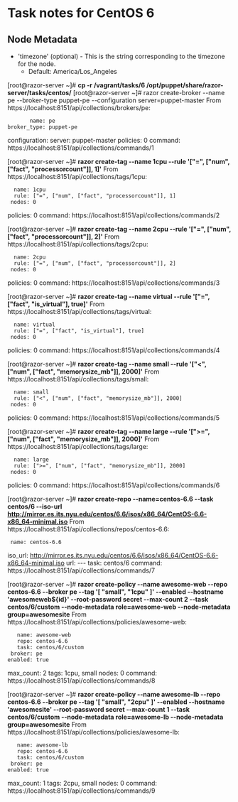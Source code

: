 # Task notes for CentOS 6

## Node Metadata

- 'timezone' (optional) - This is the string corresponding to the timezone for
  the node.
  - Default: America/Los_Angeles
  
[root@razor-server ~]# **cp -r /vagrant/tasks/6 /opt/puppet/share/razor-server/tasks/centos/**
[root@razor-server ~]# razor create-broker --name pe --broker-type puppet-pe --configuration server=puppet-master
From https://localhost:8151/api/collections/brokers/pe:

           name: pe
    broker_type: puppet-pe
  configuration:
                   server: puppet-master
       policies: 0
        command: https://localhost:8151/api/collections/commands/1

[root@razor-server ~]# **razor create-tag --name 1cpu --rule '["=", ["num", ["fact", "processorcount"]], 1]'**
From https://localhost:8151/api/collections/tags/1cpu:

      name: 1cpu
      rule: ["=", ["num", ["fact", "processorcount"]], 1]
     nodes: 0
  policies: 0
   command: https://localhost:8151/api/collections/commands/2

[root@razor-server ~]# **razor create-tag --name 2cpu --rule '["=", ["num", ["fact", "processorcount"]], 2]'**
From https://localhost:8151/api/collections/tags/2cpu:

      name: 2cpu
      rule: ["=", ["num", ["fact", "processorcount"]], 2]
     nodes: 0
  policies: 0
   command: https://localhost:8151/api/collections/commands/3

[root@razor-server ~]# **razor create-tag --name virtual --rule '["=",  ["fact", "is_virtual"], true]'**
From https://localhost:8151/api/collections/tags/virtual:

      name: virtual
      rule: ["=", ["fact", "is_virtual"], true]
     nodes: 0
  policies: 0
   command: https://localhost:8151/api/collections/commands/4

[root@razor-server ~]# **razor create-tag --name small --rule '["<", ["num", ["fact", "memorysize_mb"]], 2000]'**
From https://localhost:8151/api/collections/tags/small:

      name: small
      rule: ["<", ["num", ["fact", "memorysize_mb"]], 2000]
     nodes: 0
  policies: 0
   command: https://localhost:8151/api/collections/commands/5

[root@razor-server ~]# **razor create-tag --name large --rule '[">=", ["num", ["fact", "memorysize_mb"]], 2000]'**
From https://localhost:8151/api/collections/tags/large:

      name: large
      rule: [">=", ["num", ["fact", "memorysize_mb"]], 2000]
     nodes: 0
  policies: 0
   command: https://localhost:8151/api/collections/commands/6

[root@razor-server ~]# **razor create-repo --name=centos-6.6 --task centos/6 --iso-url http://mirror.es.its.nyu.edu/centos/6.6/isos/x86_64/CentOS-6.6-x86_64-minimal.iso**
From https://localhost:8151/api/collections/repos/centos-6.6:

     name: centos-6.6
  iso_url: http://mirror.es.its.nyu.edu/centos/6.6/isos/x86_64/CentOS-6.6-x86_64-minimal.iso
      url: ---
     task: centos/6
  command: https://localhost:8151/api/collections/commands/7

[root@razor-server ~]# **razor create-policy --name awesome-web --repo centos-6.6 --broker pe --tag '[ "small", "1cpu" ]' --enabled --hostname 'awesomeweb${id}' --root-password secret --max-count 2 --task centos/6/custom --node-metadata role=awesome-web --node-metadata group=awesomesite**
From https://localhost:8151/api/collections/policies/awesome-web:

       name: awesome-web
       repo: centos-6.6
       task: centos/6/custom
     broker: pe
    enabled: true
  max_count: 2
       tags: 1cpu, small
      nodes: 0
    command: https://localhost:8151/api/collections/commands/8

[root@razor-server ~]# **razor create-policy --name awesome-lb --repo centos-6.6 --broker pe --tag '[ "small", "2cpu" ]' --enabled --hostname 'awesomesite' --root-password secret --max-count 1 --task centos/6/custom --node-metadata role=awesome-lb --node-metadata group=awesomesite**
From https://localhost:8151/api/collections/policies/awesome-lb:

       name: awesome-lb
       repo: centos-6.6
       task: centos/6/custom
     broker: pe
    enabled: true
  max_count: 1
       tags: 2cpu, small
      nodes: 0
    command: https://localhost:8151/api/collections/commands/9
